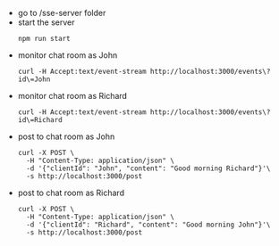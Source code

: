 - go to /sse-server folder
- start the server
  ```
  npm run start
  ```
- monitor chat room as John
  ```
  curl -H Accept:text/event-stream http://localhost:3000/events\?id\=John
  ```
- monitor chat room as Richard
  ```
  curl -H Accept:text/event-stream http://localhost:3000/events\?id\=Richard
  ```
- post to chat room as John
  ```
  curl -X POST \
    -H "Content-Type: application/json" \
    -d '{"clientId": "John", "content": "Good morning Richard"}'\
    -s http://localhost:3000/post
  ```
- post to chat room as Richard
  ```
  curl -X POST \
    -H "Content-Type: application/json" \
    -d '{"clientId": "Richard", "content": "Good morning John"}'\
    -s http://localhost:3000/post
  ```
